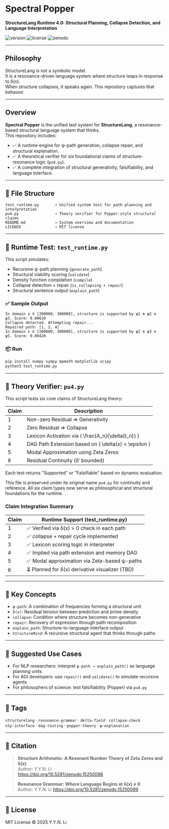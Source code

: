 # Spectral Popper

**StructureLang Runtime 4.0: Structural Planning, Collapse Detection, and Language Interpretation**

![version](https://img.shields.io/badge/version-v1.0.0-blue)
![license](https://img.shields.io/badge/license-MIT-green)
![zenodo](https://img.shields.io/badge/doi-10.5281%2Fzenodo.15241841-orange)

---

## Philosophy

StructureLang is not a symbolic model.  
It is a resonance-driven language system where structure leaps in response to δ(x).  
When structure collapses, it speaks again. This repository captures that behavior.

---

## Overview

**Spectral Popper** is the unified test system for **StructureLang**, a resonance-based structural language system that thinks.  
This repository includes:

- ✅ A runtime engine for ψ-path generation, collapse repair, and structural explanation.
- ✅ A theoretical verifier for six foundational claims of structure-resonance logic (`pu4.py`).
- ✅ A complete integration of structural generativity, falsifiability, and language interface.

---

## 🔧 File Structure

```text
test_runtime.py       → Unified system test for path planning and interpretation
pu4.py                → Theory verifier for Popper-style structural claims
README.md             → System overview and documentation
LICENSE               → MIT license
```

---

## 🔁 Runtime Test: `test_runtime.py`

This script simulates:

- Recursive ψ-path planning (`generate_path`)
- Structural viability scoring (`validate`)
- Density function compilation (`compile`)
- Collapse detection + repair (`is_collapsing + repair`)
- Structural sentence output (`explain_path`)

### ✅ Sample Output

```text
In domain x ∈ [200000, 300000], structure is supported by ψ1 ⊕ ψ2 ⊕ ψ3. Score: 0.00620
Collapse detected. Attempting repair...
Repaired path: [1, 2, 4]
In domain x ∈ [200000, 300000], structure is supported by ψ2 ⊕ ψ3 ⊕ ψ5. Score: 0.00420
```

### 📦 Run

```bash
pip install numpy sympy mpmath matplotlib scipy
python3 test_runtime.py
```

---

## 📐 Theory Verifier: `pu4.py`

This script tests six core claims of StructureLang theory:

| Claim | Description |
|-------|-------------|
| 1 | Non-zero Residual ⇒ Generativity |
| 2 | Zero Residual ⇒ Collapse |
| 3 | Lexicon Activation via \( \frac{A_n}{\delta(t_n)} \) |
| 4 | DAG Path Extension based on \( \delta(x) < \epsilon \) |
| 5 | Modal Approximation using Zeta Zeros |
| 6 | Residual Continuity (δ′ bounded) |

Each test returns "Supported" or "Falsifiable" based on dynamic evaluation.

This file is preserved under its original name `pu4.py` for continuity and reference. All six claim types now serve as philosophical and structural foundations for the runtime.

### Claim Integration Summary

| Claim | Runtime Support (test_runtime.py) |
|-------|------------------------------------|
| 1     | ✅ Verified via δ(x) > 0 check in each path |
| 2     | ✅ collapse + repair cycle implemented |
| 3     | ✅ Lexicon scoring logic in interpreter |
| 4     | ✅ Implied via path extension and memory DAG |
| 5     | ✅ Modal approximation via Zeta-based ψ-paths |
| 6     | ⏳ Planned for δ(x) derivative visualizer (TBD) |

---

## 🧠 Key Concepts

- `ψ-path`: A combination of frequencies forming a structural unit  
- `δ(x)`: Residual tension between prediction and prime density  
- `collapse`: Condition where structure becomes non-generative  
- `repair`: Recovery of expression through path recomposition  
- `explain_path`: Structure-to-language interface output  
- `StructureMind`: A recursive structural agent that thinks through paths

---

## 🧠 Suggested Use Cases

- For NLP researchers: interpret `ψ-path → explain_path()` as language planning units
- For AGI developers: use `repair()` and `validate()` to simulate recursive agents
- For philosophers of science: test falsifiability (Popper) via `pu4.py`

---

## 🧩 Tags

`structurelang` · `resonance-grammar` · `delta-field` · `collapse-check`  
`nlp-interface` · `dag-routing` · `popper-theory` · `ψ-explanation`

---

## 📄 Citation

> **Structure Arithmetic: A Resonant Number Theory of Zeta Zeros and δ(x)**  
> Author: Y.Y.N. Li  
> https://doi.org/10.5281/zenodo.15250098

> **Resonance Grammar: Where Language Begins at δ(x) ≠ 0**  
> Author: Y.Y.N. Li 
>  https://doi.org/10.5281/zenodo.15250099
---

## 📜 License

MIT License © 2025 Y.Y.N. Li
